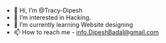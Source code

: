 - 👋 Hi, I’m @Tracy-Dipesh
- 👀 I’m interested in Hacking.
- 🌱 I’m currently learning Website designing 
- 📫 How to reach me - info.DipeshBadal@gmail.com
<!---
Tracy-Dipesh/Tracy-Dipesh is a ✨ special ✨ repository because its `README.md` (this file) appears on your GitHub profile.
You can click the Preview link to take a look at your changes.
--->
